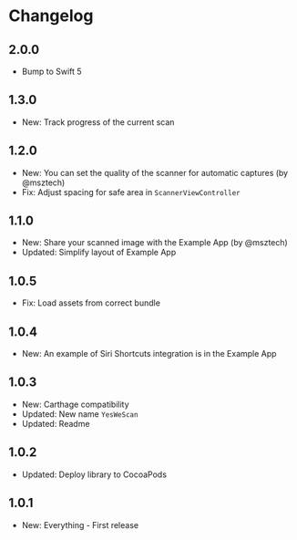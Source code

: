 # Changelog

## 2.0.0

* Bump to Swift 5

## 1.3.0

* New: Track progress of the current scan

## 1.2.0

* New: You can set the quality of the scanner for automatic captures (by @msztech)
* Fix: Adjust spacing for safe area in `ScannerViewController`

## 1.1.0

* New: Share your scanned image with the Example App (by @msztech)
* Updated: Simplify layout of Example App

## 1.0.5

* Fix: Load assets from correct bundle

## 1.0.4

* New: An example of Siri Shortcuts integration is in the Example App

## 1.0.3

* New: Carthage compatibility
* Updated: New name `YesWeScan`
* Updated: Readme

## 1.0.2

* Updated: Deploy library to CocoaPods

## 1.0.1 

* New: Everything - First release
